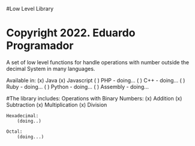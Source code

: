 #Low Level Library
# Copyright 2022. Eduardo Programador

A set of low level functions for handle operations 
with number outside the decimal System in many languages.

Available in:
	(x) Java
	(x) Javascript
	( ) PHP - doing...
	( ) C++ - doing...
	( ) Ruby - doing...
	( ) Python - doing...
	( ) Assembly - doing...

#The library includes:
	Operations with Binary Numbers:
		(x) Addition
		(x) Subtraction
		(x) Multiplication
		(x) Division

	Hexadecimal:
		(doing..) 

	Octal:
		(doing...)




	



